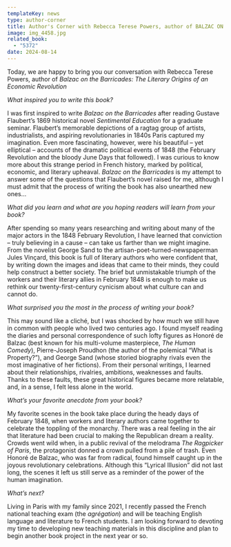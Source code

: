 ```yaml
---
templateKey: news
type: author-corner
title: Author's Corner with Rebecca Terese Powers, author of BALZAC ON THE BARRICADES
image: img_4458.jpg
related_book:
  - "5372"
date: 2024-08-14
---
```

Today, we are happy to bring you our conversation with Rebecca Terese Powers, author of *Balzac on the Barricades: The Literary Origins of an Economic Revolution*

*What inspired you to write this book?* 

I was first inspired to write *Balzac on the Barricades* after reading Gustave Flaubert’s 1869 historical novel *Sentimental Education* for a graduate seminar. Flaubert’s memorable depictions of a ragtag group of artists, industrialists, and aspiring revolutionaries in 1840s Paris captured my imagination. Even more fascinating, however, were his beautiful – yet elliptical – accounts of the dramatic political events of 1848 (the February Revolution and the bloody June Days that followed). I was curious to know more about this strange period in French history, marked by political, economic, and literary upheaval. *Balzac on the Barricades* is my attempt to answer some of the questions that Flaubert’s novel raised for me, although I must admit that the process of writing the book has also unearthed new ones...

*What did you learn and what are you hoping readers will learn from your book?* 

After spending so many years researching and writing about many of the major actors in the 1848 February Revolution, I have learned that conviction – truly believing in a cause – can take us farther than we might imagine. From the novelist George Sand to the artisan-poet-turned-newspaperman Jules Vinçard, this book is full of literary authors who were confident that, by writing down the images and ideas that came to their minds, they could help construct a better society. The brief but unmistakable triumph of the workers and their literary allies in February 1848 is enough to make us rethink our twenty-first-century cynicism about what culture can and cannot do.

*What surprised you the most in the process of writing your book?* 

This may sound like a cliché, but I was shocked by how much we still have in common with people who lived two centuries ago. I found myself reading the diaries and personal correspondence of such lofty figures as Honoré de Balzac (best known for his multi-volume masterpiece, *The Human Comedy*), Pierre-Joseph Proudhon (the author of the polemical “What is Property?”), and George Sand (whose storied biography rivals even the most imaginative of her fictions). From their personal writings, I learned about their relationships, rivalries, ambitions, weaknesses and faults. Thanks to these faults, these great historical figures became more relatable, and, in a sense, I felt less alone in the world.

*What’s your favorite anecdote from your book?*

My favorite scenes in the book take place during the heady days of February 1848, when workers and literary authors came together to celebrate the toppling of the monarchy. There was a real feeling in the air that literature had been crucial to making the Republican dream a reality. Crowds went wild when, in a public revival of the melodrama *The Ragpicker of Paris*, the protagonist donned a crown pulled from a pile of trash. Even Honoré de Balzac, who was far from radical, found himself caught up in the joyous revolutionary celebrations. Although this “Lyrical Illusion” did not last long, the scenes it left us still serve as a reminder of the power of the human imagination.

*What’s next?* 

Living in Paris with my family since 2021, I recently passed the French national teaching exam (the *agrégation*) and will be teaching English language and literature to French students. I am looking forward to devoting my time to developing new teaching materials in this discipline and plan to begin another book project in the next year or so.